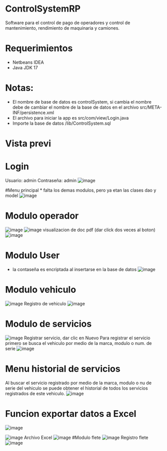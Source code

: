 # ControlSystemRP
Software para el control de pago de operadores y control de mantenimiento, rendimiento de maquinaria y camiones.

# Requerimientos
  * Netbeans IDEA 
  * Java JDK 17
# Notas:
* El nombre de base de datos es controlSystem, si cambia el nombre debe de cambiar el nombre de la base de datos en el archivo src/META-INF/persistence.xml
* El archivo para iniciar la app es src/com/view/Login.java
* Importe la base de datos /lib/ControlSystem.sql

# Vista previ
# Login
Usuario: admin
Contraseña: admin
![image](https://github.com/keatnis/ControlSystemRP/assets/95552515/a08026e6-6ce9-4086-9ada-e657a36e8cdb)

#Menu principal * falta los demas modulos, pero ya etan las clases dao y model 
![image](https://github.com/keatnis/ControlSystemRP/assets/95552515/fd322230-1da8-4a1e-b7dc-b2c7ea852617)

# Modulo operador
![image](https://github.com/keatnis/ControlSystemRP/assets/95552515/a2f3692a-3355-427e-a0c5-be2f61e6f5aa)
![image](https://github.com/keatnis/ControlSystemRP/assets/95552515/2d42c126-52bb-4f30-978b-bdcfb9bef839)
visualizacion de doc pdf (dar click dos veces al boton)
![image](https://github.com/keatnis/ControlSystemRP/assets/95552515/6d43261d-1f73-441c-8e4b-c34b7fd9ecad)

# Modulo User
* la contaseña es encriptada al insertarse en la base de datos
![image](https://github.com/keatnis/ControlSystemRP/assets/95552515/507dd50e-963e-4932-9a60-c0549b2a3ba9)

# Modulo vehiculo
![image](https://github.com/keatnis/ControlSystemRP/assets/95552515/fc34230c-f58b-4ba0-b4bf-4561b5b2e1c3)
Registro de vehiculo
![image](https://github.com/keatnis/ControlSystemRP/assets/95552515/a7a8de5e-5046-4470-bbac-77004e7a3ac9)


# Modulo de servicios
![image](https://github.com/keatnis/ControlSystemRP/assets/95552515/600bca7d-406f-4182-bea8-ab8dc0f363c9)
Registrar servicio, dar clic en Nuevo
Para registrar el servicio primero se busca el vehiculo  por medio de la marca, modulo o num. de serie
![image](https://github.com/keatnis/ControlSystemRP/assets/95552515/01dfcda4-8350-4b3b-ab86-a4d832eb9fc2)


# Menu historial de servicios
Al buscar el servicio registrado por medio de la marca, modulo o nu de serie del vehiculo se puede obtener el historial de todos los servicios registrados de este vehiculo.
![image](https://github.com/keatnis/ControlSystemRP/assets/95552515/a3f15997-c466-4414-8c04-5bed8ff9b281)

# Funcion exportar datos a Excel
![image](https://github.com/keatnis/ControlSystemRP/assets/95552515/6b682206-bdb3-4dbf-8b93-00d89eca31e5)

![image](https://github.com/keatnis/ControlSystemRP/assets/95552515/a24701d1-c8e3-4c15-947b-33aed2a253f4)
Archivo Excel
![image](https://github.com/keatnis/ControlSystemRP/assets/95552515/0351b009-609f-4a5e-8d30-ac39403245b9)
#Modulo flete
![image](https://github.com/keatnis/ControlSystemRP/assets/95552515/e06bad0b-5473-428f-8fa6-384e4edd41ac)
Registro flete
![image](https://github.com/keatnis/ControlSystemRP/assets/95552515/ca307c77-01b6-4ded-afcf-90154e9f555a)




